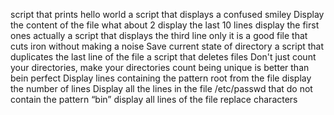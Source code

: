 script that prints hello world
a script that displays a confused smiley
Display the content of the file
what about 2
display the last 10 lines
display the first ones actually
a script that displays the third line only
it is a good file that cuts iron without making a noise
Save current state of directory
a script that duplicates the last line of the file
a script that deletes files
Don't just count your directories, make your directories count
being unique is better than bein perfect
Display lines containing the pattern root from the file 
display the number of lines
Display all the lines in the file /etc/passwd that do not contain the pattern “bin”
display all lines of the file 
replace characters
